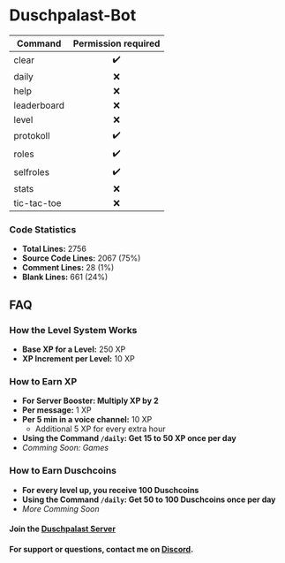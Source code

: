 # Duschpalast-Bot

| Command     | Permission required |
|-------------|:-------------------:|
| clear       |         ✔️          |
| daily       |          ❌          |
| help        |          ❌          |
| leaderboard |          ❌          |
| level       |          ❌          |
| protokoll   |         ✔️          |
| roles       |         ✔️          |
| selfroles   |         ✔️          |
| stats       |          ❌          |
| tic-tac-toe |          ❌          |

### Code Statistics

- **Total Lines:** 2756
- **Source Code Lines:** 2067 (75%)
- **Comment Lines:** 28 (1%)
- **Blank Lines:** 661 (24%)

## FAQ

### How the Level System Works
- **Base XP for a Level:** 250 XP
- **XP Increment per Level:** 10 XP

### How to Earn XP
- **For Server Booster: Multiply XP by 2**
- **Per message:** 1 XP
- **Per 5 min in a voice channel:** 10 XP
  - Additional 5 XP for every extra hour
- **Using the Command `/daily`: Get 15 to 50 XP once per day**
- _Comming Soon: Games_

### How to Earn Duschcoins
- **For every level up, you receive 100 Duschcoins**
- **Using the Command `/daily`: Get 50 to 100 Duschcoins once per day**
- _More Comming Soon_

#### Join the [Duschpalast Server](https://discord.gg/ctPT25EPDP)
#### For support or questions, contact me on [Discord](https://discord.com/users/697224731157332028).
